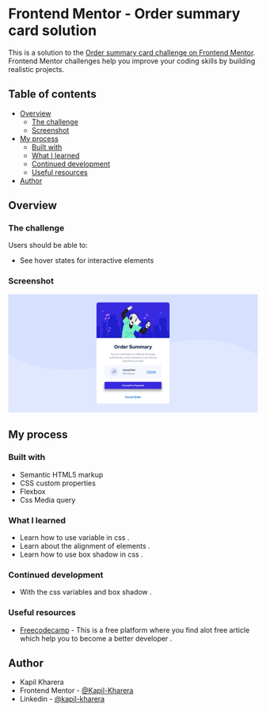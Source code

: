 # Frontend Mentor - Order summary card solution

This is a solution to the [Order summary card challenge on Frontend Mentor](https://www.frontendmentor.io/challenges/order-summary-component-QlPmajDUj). Frontend Mentor challenges help you improve your coding skills by building realistic projects. 

## Table of contents

  - [Overview](#overview)
    - [The challenge](#the-challenge)
    - [Screenshot](#screenshot)
  - [My process](#my-process)
    - [Built with](#built-with)
    - [What I learned](#what-i-learned)
    - [Continued development](#continued-development)
    - [Useful resources](#useful-resources)
  - [Author](#author)


## Overview

### The challenge

Users should be able to:

- See hover states for interactive elements

### Screenshot

![](./Screenshot-Order%20Summery%20Component.png)


## My process

### Built with

- Semantic HTML5 markup
- CSS custom properties
- Flexbox
- Css Media query

### What I learned

- Learn how to use variable in css .
- Learn about the alignment of elements .
- Learn how to use box shadow in css .


### Continued development

- With the css variables and box shadow .

### Useful resources

- [Freecodecamp](https://www.freecodecamp.org/news/tag/blog/) - This is a free platform where you find alot free article which help you to become a better developer .


## Author

- Kapil Kharera
- Frontend Mentor - [@Kapil-Kharera](https://www.frontendmentor.io/profile/Kapil-Kharera)
- Linkedin - [@kapil-kharera](https://www.linkedin.com/in/kapil-kharera-191b83245/)

